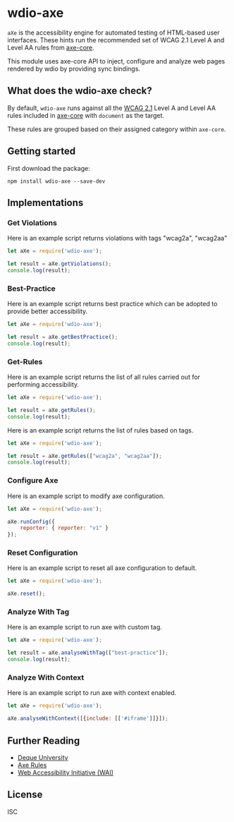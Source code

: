 # wdio-axe
`aXe` is the accessibility engine for automated testing of HTML-based
user interfaces. These hints run the recommended set of WCAG 2.1
Level A and Level AA rules from [axe-core](https://github.com/dequelabs/axe-core/).

This module uses axe-core API to inject, configure and analyze web pages rendered by wdio by providing sync bindings.

## What does the wdio-axe check?

By default, `wdio-axe` runs against all the
[WCAG 2.1](https://www.w3.org/TR/WCAG21/) Level A and Level AA rules included in
[axe-core](https://github.com/dequelabs/axe-core/) with `document` as the target. 

These rules are grouped based on their assigned category within `axe-core`.

## Getting started

First download the package:

```console
npm install wdio-axe --save-dev
```

## Implementations

### Get Violations
Here is an example script returns violations with tags "wcag2a", "wcag2aa"

```javascript
let aXe = require('wdio-axe');

let result = aXe.getViolations();
console.log(result);
```


### Best-Practice

Here is an example script returns best practice which can be adopted to provide better accessibility.

```javascript
let aXe = require('wdio-axe');

let result = aXe.getBestPractice();
console.log(result);
```

### Get-Rules

Here is an example script returns the list of all rules carried out for performing accessibility.

```javascript
let aXe = require('wdio-axe');

let result = aXe.getRules();
console.log(result);
```

Here is an example script returns the list of rules based on tags.

```javascript
let aXe = require('wdio-axe');

let result = aXe.getRules(["wcag2a", "wcag2aa"]);
console.log(result);
```

### Configure Axe

Here is an example script to modify axe configuration.

```javascript
let aXe = require('wdio-axe');

aXe.runConfig({
    reporter: { reporter: "v1" }
});
```

### Reset Configuration

Here is an example script to reset all axe configuration to default.

```javascript
let aXe = require('wdio-axe');

aXe.reset();
```

### Analyze With Tag

Here is an example script to run axe with custom tag.

```javascript
let aXe = require('wdio-axe');

let result = aXe.analyseWithTag(["best-practice"]);
console.log(result);
```

### Analyze With Context

Here is an example script to run axe with context enabled.

```javascript
let aXe = require('wdio-axe');

aXe.analyseWithContext([{include: [['#iframe']]}]);
```

## Further Reading

* [Deque University](https://dequeuniversity.com/)
* [Axe Rules](https://dequeuniversity.com/rules/axe/3.3)
* [Web Accessibility Initiative (WAI)](https://www.w3.org/WAI/)

License
----
ISC
